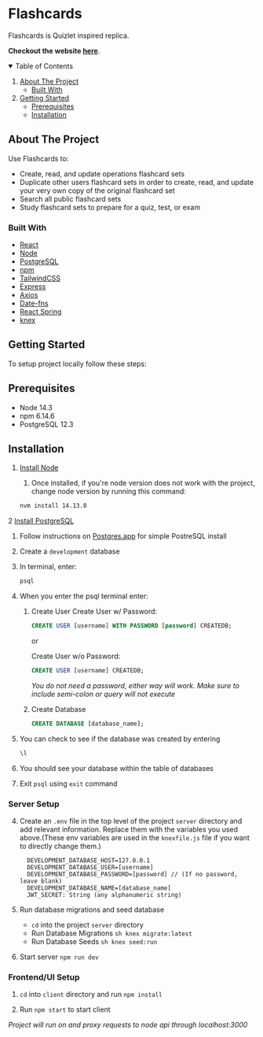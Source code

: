 # Flashcards
Flashcards is Quizlet inspired replica.

**Checkout the website [here](https://www.flashcards-qmax.cards/)**.


<details open="open">
  <summary>Table of Contents</summary>
  <ol>
    <li>
      <a href="#about-the-project">About The Project</a>
      <ul>
        <li><a href="#built-with">Built With</a></li>
      </ul>
    </li>
    <li>
      <a href="#getting-started">Getting Started</a>
      <ul>
        <li><a href="#prerequisites">Prerequisites</a></li>
        <li><a href="#installation">Installation</a></li>
      </ul>
    </li>
  </ol>
</details>

## About The Project

Use Flashcards to:

- Create, read, and update operations flashcard sets
- Duplicate other users flashcard sets in order to create, read, and update your very own copy of the original flashcard set
- Search all public flashcard sets
- Study flashcard sets to prepare for a quiz, test, or exam

### Built With

- [React](https://reactjs.org/)
- [Node](https://nodejs.org/en/)
- [PostgreSQL](https://postgresapp.com/)
- [npm](https://www.npmjs.com/)
- [TailwindCSS](https://tailwindcss.com/)
- [Express](https://expressjs.com/)
- [Axios](https://github.com/axios/axios)
- [Date-fns](https://date-fns.org/docs/)
- [React Spring](https://www.react-spring.io/)
- [knex](https://knexjs.org/)



## Getting Started

To setup project locally follow these steps:

## Prerequisites

* Node 14.3
* npm 6.14.6
* PostgreSQL 12.3

## Installation

1. [Install Node](https://nodejs.org/en/)

   1. Once installed, if you're node version does not work with the project, change node version by running this command:
    ```sh
    nvm install 14.13.0
    ```

2 [Install PostgreSQL](https://postgresapp.com/)

  1. Follow instructions on [Postgres.app](https://postgresapp.com/) for simple PostreSQL install

3. Create a ```development``` database

  1. In terminal, enter: 
      
      ```sh 
      psql
      ```
      
  2. When you enter the psql terminal enter:
  
      1. Create User
          Create User w/ Password:
          ```sql 
          CREATE USER [username] WITH PASSWORD [password] CREATEDB;
          ```
         or
         
         Create User w/o Password:
          ```sql 
          CREATE USER [username] CREATEDB;
          ```
          *You do not need a password, either way will work. Make sure to include semi-colon or query will not execute*
          
       2. Create Database
          ```sql 
          CREATE DATABASE [database_name];
          ```
          
  3. You can check to see if the database was created by entering 
      ```sh 
      \l
      ```
      
  4. You should see your database within the table of databases
 
  5. Exit ```psql``` using ```exit``` command

### Server Setup

4. Create an ```.env``` file in the top level of the project ```server``` directory and add relevant information. Replace them with the variables you used above.(These env variables are used in the ```knexfile.js``` file if you want to directly change them.) 
  
      ```
        DEVELOPMENT_DATABASE_HOST=127.0.0.1
        DEVELOPMENT_DATABASE_USER=[username]
        DEVELOPMENT_DATABASE_PASSWORD=[password] // (If no password, leave blank)
        DEVELOPMENT_DATABASE_NAME=[database_name]
        JWT_SECRET: String (any alphanumeric string)
      ```
      
5. Run database migrations and seed database
    - ```cd``` into the project ```server``` directory
    - Run Database Migrations
    ```sh knex migrate:latest```
    - Run Database Seeds
    ```sh knex seed:run```
    
6. Start server
    ```npm run dev```

### Frontend/UI Setup
  
1. ```cd``` into ```client``` directory and run ```npm install```

2. Run ```npm start``` to start client

*Project will run on and proxy requests to node api through localhost:3000*


<!--- ### Setup List
* Server Directory Setup
  * Npm Install
  * Check Postgres installation - https://postgresapp.com/
  * psql to setup database
    * development
    * test
  * knexfile
    * Create an env file
      * Auth
        * JWT_SECRET
      * Knex
        * DATABASE SETUP - ENV
          * Development
            * HOST
            * USER
            * PASSWORD
            * DATABASE
          * Test
            * HOST
            * USER
            * PASSWORD
            * DATABASE 
        * psql - Command Line
          * Type 'psql'
          * Type 'CREATE DATABASE [databasename];'
          * database created, repeat for test database if using it
   * npm run dev - Run project in development mode --->
